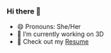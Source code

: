 ### Hi there 👋
- 😄 Pronouns: She/Her
- 🔭 I’m currently working on 3D
- 💬 Check out my [Resume](RESUME.md) 

<!--
**clairemedeiros/clairemedeiros** is a ✨ _special_ ✨ repository because its `README.md` (this file) appears on your GitHub profile.

Here are some ideas to get you started:

- 🔭 I’m currently working on ...
- 🌱 I’m currently learning ...
- 👯 I’m looking to collaborate on ...
- 🤔 I’m looking for help with ...
- 💬 Ask me about ...
- 📫 How to reach me: ...
- 😄 Pronouns: ...
- ⚡ Fun fact: ...
-->
